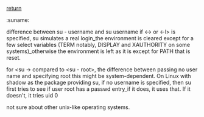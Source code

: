 [return](switch)

:suname:

difference between su - username and su username if <-> or
<-l> is specified, su simulates a real login_the environment
is cleared except for a few select variables (TERM notably,
DISPLAY and XAUTHORITY on some systems)_otherwise the
environment is left as it is except for PATH that is reset.

for <su -> compared to <su - root>, the difference between
passing no user name and specifying root this might be
system-dependent. On Linux with shadow as the package
providing su, if no username is specified, then su first
tries to see if user root has a passwd entry_if it does, it
uses that. If it doesn't, it tries uid 0

not sure about other unix-like operating systems.

